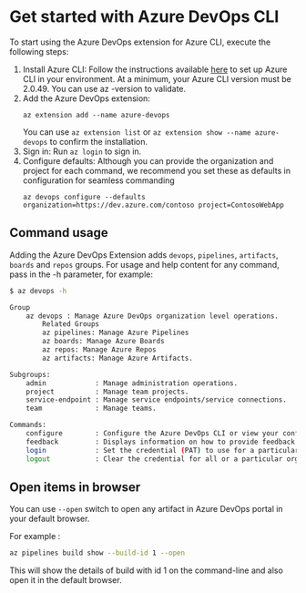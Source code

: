 # Get started with Azure DevOps CLI
To start using the Azure DevOps extension for Azure CLI, execute the following steps:
1. Install Azure CLI: Follow the instructions available [here](https://docs.microsoft.com/en-us/cli/azure/install-azure-cli?view=azure-cli-latest) to set up Azure CLI in your environment. At a minimum, your Azure CLI version must be 2.0.49. You can use az -version to validate.
2. Add the Azure DevOps extension:
    ```
    az extension add --name azure-devops
    ```
    You can use `az extension list` or `az extension show --name azure-devops` to confirm the installation.
3. Sign in: Run `az login` to sign in.
4. Configure defaults: Although you can provide the organization and project for each command, we recommend you set these as defaults in configuration for seamless commanding
    ```
    az devops configure --defaults organization=https://dev.azure.com/contoso project=ContosoWebApp
    ```

## Command usage
Adding the Azure DevOps Extension adds `devops`, `pipelines`, `artifacts`, `boards` and `repos` groups.
For usage and help content for any command, pass in the -h parameter, for example:

```bash
$ az devops -h

Group
    az devops : Manage Azure DevOps organization level operations.
        Related Groups
        az pipelines: Manage Azure Pipelines
        az boards: Manage Azure Boards
        az repos: Manage Azure Repos
        az artifacts: Manage Azure Artifacts.

Subgroups:
    admin            : Manage administration operations.
    project          : Manage team projects.
    service-endpoint : Manage service endpoints/service connections.
    team             : Manage teams.

Commands:
    configure        : Configure the Azure DevOps CLI or view your configuration.
    feedback         : Displays information on how to provide feedback to the Azure DevOps CLI team.
    login            : Set the credential (PAT) to use for a particular organization.
    logout           : Clear the credential for all or a particular organization.
```
## Open items in browser

You can use `--open` switch to open any artifact in Azure DevOps portal in your default browser.

For example :

```bash
az pipelines build show --build-id 1 --open
```

This will show the details of build with id 1 on the command-line and also open it in the default browser.